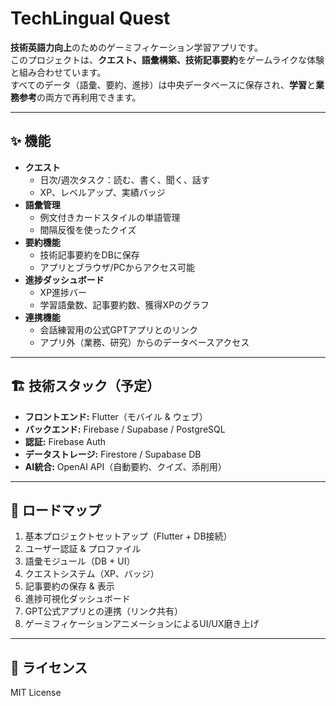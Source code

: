 # TechLingual Quest

**技術英語力向上**のためのゲーミフィケーション学習アプリです。  
このプロジェクトは、**クエスト、語彙構築、技術記事要約**をゲームライクな体験と組み合わせています。  
すべてのデータ（語彙、要約、進捗）は中央データベースに保存され、**学習**と**業務参考**の両方で再利用できます。

---

## ✨ 機能

- **クエスト**
  - 日次/週次タスク：読む、書く、聞く、話す
  - XP、レベルアップ、実績バッジ
- **語彙管理**
  - 例文付きカードスタイルの単語管理
  - 間隔反復を使ったクイズ
- **要約機能**
  - 技術記事要約をDBに保存
  - アプリとブラウザ/PCからアクセス可能
- **進捗ダッシュボード**
  - XP進捗バー
  - 学習語彙数、記事要約数、獲得XPのグラフ
- **連携機能**
  - 会話練習用の公式GPTアプリとのリンク
  - アプリ外（業務、研究）からのデータベースアクセス

---

## 🏗️ 技術スタック（予定）

- **フロントエンド:** Flutter（モバイル & ウェブ）
- **バックエンド:** Firebase / Supabase / PostgreSQL
- **認証:** Firebase Auth
- **データストレージ:** Firestore / Supabase DB
- **AI統合:** OpenAI API（自動要約、クイズ、添削用）

---

## 🚀 ロードマップ

1. 基本プロジェクトセットアップ（Flutter + DB接続）
2. ユーザー認証 & プロファイル
3. 語彙モジュール（DB + UI）
4. クエストシステム（XP、バッジ）
5. 記事要約の保存 & 表示
6. 進捗可視化ダッシュボード
7. GPT公式アプリとの連携（リンク共有）
8. ゲーミフィケーションアニメーションによるUI/UX磨き上げ

---

## 📜 ライセンス
MIT License
